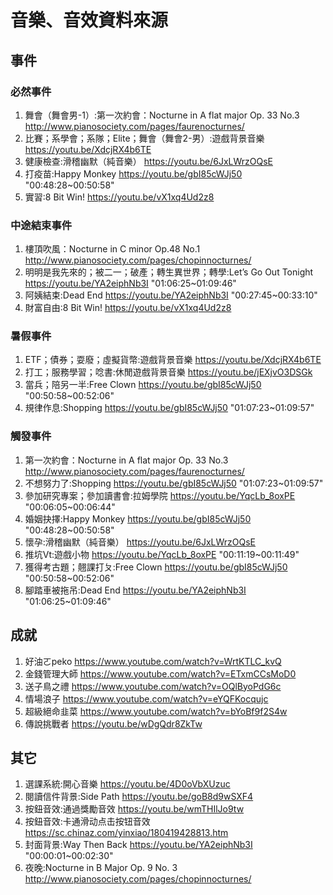 # 音樂、音效資料來源
## 事件
### 必然事件
1. 舞會（舞會男-1）:第一次約會：Nocturne in A flat major Op. 33 No.3 http://www.pianosociety.com/pages/faurenocturnes/
2. 比賽；系學會；系隊；Elite；舞會（舞會2-男）:遊戲背景音樂 https://youtu.be/XdcjRX4b6TE
3. 健康檢查:滑稽幽默（純音樂） https://youtu.be/6JxLWrzOQsE
4. 打疫苗:Happy Monkey https://youtu.be/gbI85cWJj50 "00:48:28~00:50:58"
5. 實習:8 Bit Win! https://youtu.be/vX1xq4Ud2z8
### 中途結束事件
1. 樓頂吹風：Nocturne in C minor Op.48 No.1 http://www.pianosociety.com/pages/chopinnocturnes/
1. 明明是我先來的；被二一；破產；轉生異世界；轉學:Let’s Go Out Tonight https://youtu.be/YA2eiphNb3I "01:06:25~01:09:46"
1. 阿姨結束:Dead End https://youtu.be/YA2eiphNb3I "00:27:45~00:33:10"
1. 財富自由:8 Bit Win! https://youtu.be/vX1xq4Ud2z8
### 暑假事件
1. ETF；債券；耍廢；虛擬貨幣:遊戲背景音樂 https://youtu.be/XdcjRX4b6TE
2. 打工；服務學習；唸書:休閒遊戲背景音樂 https://youtu.be/jEXjvO3DSGk
3. 當兵；陪另一半:Free Clown https://youtu.be/gbI85cWJj50 "00:50:58~00:52:06"
4. 規律作息:Shopping https://youtu.be/gbI85cWJj50 "01:07:23~01:09:57"
### 觸發事件
1. 第一次約會：Nocturne in A flat major Op. 33 No.3 http://www.pianosociety.com/pages/faurenocturnes/
2. 不想努力了:Shopping https://youtu.be/gbI85cWJj50 "01:07:23~01:09:57"
3. 參加研究專案；參加讀書會:拉姆學院 https://youtu.be/YqcLb_8oxPE "00:06:05~00:06:44"
4. 婚姻抉擇:Happy Monkey https://youtu.be/gbI85cWJj50 "00:48:28~00:50:58"
5. 懷孕:滑稽幽默（純音樂） https://youtu.be/6JxLWrzOQsE
6. 推坑Vt:遊戲小物 https://youtu.be/YqcLb_8oxPE "00:11:19~00:11:49"
7. 獲得考古題；翹課打ㄆ:Free Clown https://youtu.be/gbI85cWJj50 "00:50:58~00:52:06"
8. 腳踏車被拖吊:Dead End https://youtu.be/YA2eiphNb3I "01:06:25~01:09:46"
## 成就
1. 好油ㄛpeko https://www.youtube.com/watch?v=WrtKTLC_kvQ
2. 金錢管理大師 https://www.youtube.com/watch?v=ETxmCCsMoD0
3. 送子鳥之禮 https://www.youtube.com/watch?v=OQlByoPdG6c
4. 情場浪子 https://www.youtube.com/watch?v=eYQFKocqujc
5. 超級絕命韭菜 https://www.youtube.com/watch?v=bYoBf9f2S4w
6. 傳說挑戰者 https://youtu.be/wDgQdr8ZkTw


## 其它
1. 選課系統:開心音樂 https://youtu.be/4D0oVbXUzuc 
2. 閱讀信件背景:Side Path https://youtu.be/goB8d9wSXF4
3. 按鈕音效:通過獎勵音效 https://youtu.be/wmTHIlJo9tw
4. 按鈕音效:卡通滑动点击按钮音效 https://sc.chinaz.com/yinxiao/180419428813.htm
5. 封面背景:Way Then Back https://youtu.be/YA2eiphNb3I "00:00:01~00:02:30"
6. 夜晚:Nocturne in B Major Op. 9 No. 3 http://www.pianosociety.com/pages/chopinnocturnes/